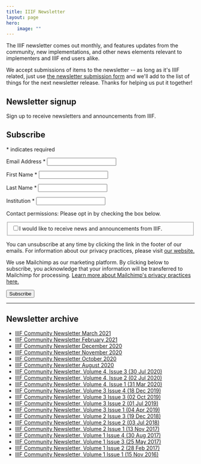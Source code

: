 ```yaml
---
title: IIIF Newsletter
layout: page
hero:
    image: ""
---
```


The IIIF newsletter comes out monthly, and features updates from the community, new implementations, and other news elements relevant to implementers and IIIF end users alike. 

We accept submissions of items to the newsletter -- as long as it's IIIF related, just use [the newsletter submission form](https://docs.google.com/forms/d/e/1FAIpQLSetIpJYr9yq827QD7Bl0J31q4E2w0_O-8bUjoqX4XYKm7eU8A/viewform) and we'll add to the list of things for the next newsletter release. Thanks for helping us put it together!


## Newsletter signup

Sign up to receive newsletters and announcements from IIIF.

<!-- Begin Mailchimp Signup Form -->

<div id="mc_embed_signup">
<form action="https://iiif.us8.list-manage.com/subscribe/post?u=0c57841c2f33e7c939a5e8659&amp;id=806d94dab9" method="post" id="mc-embedded-subscribe-form" name="mc-embedded-subscribe-form" class="validate" target="_blank" novalidate>

<div id="mc_embed_signup_scroll">

<h2>Subscribe</h2>

<div class="indicates-required">

<span class="asterisk">*</span> indicates required

</div>

<div class="mc-field-group">

<label for="mce-EMAIL">Email Address  <span class="asterisk">*</span>
</label><input type="email" value="" name="EMAIL" class="required email" id="mce-EMAIL">

</div>

<div class="mc-field-group">

<label for="mce-FNAME">First Name  <span class="asterisk">*</span>
</label><input type="text" value="" name="FNAME" class="required" id="mce-FNAME">

</div>

<div class="mc-field-group">

<label for="mce-LNAME">Last Name  <span class="asterisk">*</span>
</label><input type="text" value="" name="LNAME" class="required" id="mce-LNAME">

</div>

<div class="mc-field-group">
<label for="mce-MMERGE6">Institution  <span class="asterisk">*</span>
</label><input type="text" value="" name="MMERGE6" class="required" id="mce-MMERGE6">

</div>

<div id="mergeRow-gdpr" class="mergeRow gdpr-mergeRow content__gdprBlock mc-field-group">

<div class="content__gdpr">

<span><label>Contact permissions</label>: Please opt in by checking the box below.</span>

<fieldset class="mc_fieldset gdprRequired mc-field-group" name="interestgroup_field">
<label class="checkbox subfield" for="gdpr_24489"><input type="checkbox" id="gdpr_24489" name="gdpr[24489]" value="Y" class="av-checkbox gdpr"><span>I would like to receive news and announcements from IIIF.</span> </label>
</fieldset>

<p>You can unsubscribe at any time by clicking the link in the footer of our emails. For information about our privacy practices, please visit <a href="https://iiif.io/privacy/">our website.</a></p>

</div>

<div class="content__gdprLegal">

<p>We use Mailchimp as our marketing platform. By clicking below to subscribe, you acknowledge that your information will be transferred to Mailchimp for processing. <a href="https://mailchimp.com/legal/" target="_blank">Learn more about Mailchimp's privacy practices here.</a></p>

</div>

</div>

<div id="mce-responses" class="clear">

<div class="response" id="mce-error-response" style="display:none"></div>

<div class="response" id="mce-success-response" style="display:none"></div>

</div><!-- real people should not fill this in and expect good things - do not remove this or risk form bot signups-->

<div style="position: absolute; left: -5000px;" aria-hidden="true"><input type="text" name="b_0c57841c2f33e7c939a5e8659_806d94dab9" tabindex="-1" value="">
</div>

<div class="clear"><input type="submit" value="Subscribe" name="subscribe" id="mc-embedded-subscribe" class="button">
</div>

</div>

</form>

</div>

<!--End mc_embed_signup-->

--- 

## Newsletter archive
- [IIIF Community Newsletter March 2021](https://mailchi.mp/28174381e58f/submit-a-conference-proposal-new-iiif-editors)
- [IIIF Community Newsletter February 2021](https://mailchi.mp/c7c546c823d6/new-guides-iiif-and-omeka-and-more) 
- [IIIF Community Newsletter December 2020](https://mailchi.mp/37cf8befa8fb/iiif-working-meeting-recordings-mirador-3-and-more) 
- [IIIF Community Newsletter November 2020](https://mailchi.mp/008fa9e36d4c/upcoming-iiif-events-and-new-implementations) 
- [IIIF Community Newsletter October 2020](https://mailchi.mp/37412a04cd2c/take-the-iiif-implementation-survey) 
- [IIIF Community Newsletter August 2020](https://mailchi.mp/1d4187906eeb/iiif-newsletter-sign-up-for-an-upcoming-workshop) 
- [IIIF Community Newsletter, Volume 4, Issue 3 (30 Jul 2020)](https://mailchi.mp/dda02250dbcd/iiif-newsletter-30-released-training-site-and-more-4842754)
- [IIIF Community Newsletter, Volume 4, Issue 2 (02 Jul 2020)](https://mailchi.mp/d565082d2385/iiif-newsletter-30-released-training-site-and-more)
- [IIIF Community Newsletter, Volume 4, Issue 1 (31 Mar 2020)](https://iiif.io/news/2020/03/31/newsletter/)
- [IIIF Community Newsletter, Volume 3 Issue 4 (18 Dec 2019)](https://iiif.io/news/2019/12/18/newsletter/)
- [IIIF Community Newsletter, Volume 3 Issue 3 (02 Oct 2019)](https://iiif.io/news/2019/10/02/newsletter/)
- [IIIF Community Newsletter, Volume 3 Issue 2 (01 Jul 2019)](https://iiif.io/news/2019/07/01/newsletter/)
- [IIIF Community Newsletter, Volume 3 Issue 1 (04 Apr 2019)](https://iiif.io/news/2019/04/04/newsletter/)
- [IIIF Community Newsletter, Volume 2 Issue 3 (19 Dec 2018)](https://iiif.io/news/2018/12/19/newsletter/)
- [IIIF Community Newsletter, Volume 2 Issue 2 (03 Jul 2018)](https://iiif.io/news/2018/07/03/newsletter/)
- [IIIF Community Newsletter, Volume 2 Issue 1 (13 Nov 2017)](https://iiif.io/news/2017/11/13/newsletter/)
- [IIIF Community Newsletter, Volume 1 Issue 4 (30 Aug 2017)](https://iiif.io/news/2017/08/30/newsletter/)
- [IIIF Community Newsletter, Volume 1 Issue 3 (25 May 2017)](https://iiif.io/news/2017/05/25/newsletter/)
- [IIIF Community Newsletter, Volume 1 Issue 2 (28 Feb 2017)](https://iiif.io/news/2017/02/28/newsletter/)
- [IIIF Community Newsletter, Volume 1 Issue 1 (15 Nov 2016)](https://iiif.io/news/2016/11/15/newsletter/)

